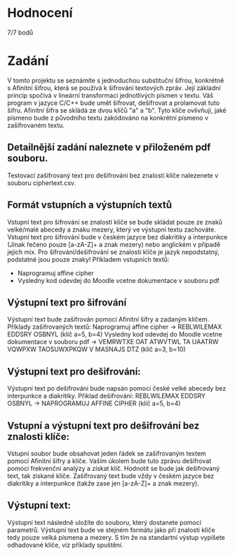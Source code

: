 # Hodnocení

7/7 bodů

# Zadání
V tomto projektu se seznámíte s jednoduchou substituční šifrou, konkrétně s Afinitní šifrou, která se používá k šifrování textových zpráv. Její základní princip spočívá v lineární transformaci jednotlivých písmen v textu. Váš program v jazyce C/C++ bude umět šifrovat, dešifrovat a prolamovat tuto šifru. Afinitní šifra se skládá ze dvou klíčů "a" a "b". Tyto klíče ovlivňují, jaké písmeno bude z původního textu zakódováno na konkrétní písmeno v zašifrovaném textu. 

## Detailnější zadání naleznete v přiloženém pdf souboru.
Testovací zašifrovaný text pro dešifrování bez znalosti klíče nalezenete v souboru ciphertext.csv.

## Formát vstupních a výstupních textů

Vstupní text pro šifrování se znalostí klíče se bude skládat pouze ze znaků velké/malé abecedy a
znaku mezery, který ve výstupní textu zachováte. Vstupní text pro šifrování bude v českém jazyce
bez diakritiky a interpunkce (Jinak řečeno pouze [a-zA-Z]+ a znak mezery) nebo anglickém v případě
jejich mix. Pro šifrování/dešifrování se znalostí klíče je jazyk nepodstatný, podstatné jsou pouze znaky!
Příkladem vstupních textů:
- Naprogramuj affine cipher
- Vysledny kod odevdej do Moodle vcetne dokumentace v souboru pdf

## Výstupní text pro šifrování
Výstupní text bude zašifrován pomocí Afinitní šifry a zadaným klíčem.
Příklady zašifrovaných textů:
Naprogramuj affine cipher -> REBLWILEMAX EDDSRY OSBNYL (klíč a=5, b=4)
Vysledny kod odevdej do Moodle vcetne dokumentace v souboru pdf ->
VEMRWTXE OAT ATWVTWL TA UAATRW VQWPXW TAOSUWXPKQW V MASNAJS DTZ (klíč a=3, b=10)


## Výstupní text pro dešifrování:
Výstupní text po dešifrování bude napsán pomocí české velké abecedy bez interpunkce a diakritiky.
Přiklad dešifrování:
REBLWILEMAX EDDSRY OSBNYL -> NAPROGRAMUJ AFFINE CIPHER (klíč a=5, b=4)

## Vstupní a výstupní text pro dešifrování bez znalosti klíče:
Vstupní soubor bude obsahovat jeden řádek se zašifrovaným textem pomocí Afinitní šifry a klíče.
Vaším úkolem bude tuto zprávu dešifrovat pomocí frekvenční analýzy a získat klíč. Hodnotit se bude
jak dešifrovaný text, tak získané klíče. Zašifrovaný text bude vždy v českém jazyce bez diakritiky a
interpunkce (takže zase jen [a-zA-Z]+ a znak mezery).

## Výstupní text:
Výstupní text následně uložíte do souboru, který dostanete pomocí parametrů. Výstupní text bude
ve stejném formátu jako při znalosti klíče tedy pouze velká písmena a mezery. S tím že na standartní
výstup vypíšete odhadované klíče, viz příklady spuštění.

